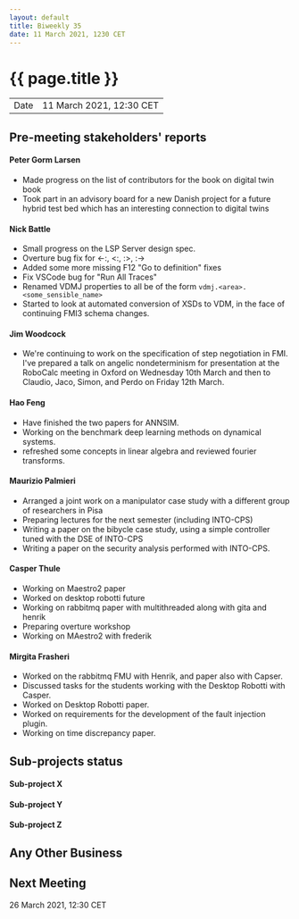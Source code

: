 ```yaml
---
layout: default
title: Biweekly 35
date: 11 March 2021, 1230 CET
---
```


<script src="https://code.jquery.com/jquery-1.11.1.min.js">
</script>
<script src="/javascripts/edit.js"></script>
<script>setEditButonNm();</script>

# {{ page.title }}

|||
|---|---|
| Date | 11 March 2021, 12:30 CET |


## Pre-meeting stakeholders' reports

<!-- Please keep in mind that the minutes are publicly available.-->

#### Peter Gorm Larsen
* Made progress on the list of contributors for the book on digital twin book
* Took part in an advisory board for a new Danish project for a future hybrid test bed which has an interesting connection to digital twins

#### Nick Battle
* Small progress on the LSP Server design spec.
* Overture bug fix for <-:, <:, :>, :->
* Added some more missing F12 "Go to definition" fixes
* Fix VSCode bug for "Run All Traces"
* Renamed VDMJ properties to all be of the form `vdmj.<area>.<some_sensible_name>`
* Started to look at automated conversion of XSDs to VDM, in the face of continuing FMI3 schema changes.

#### Jim Woodcock
* We're continuing to work on the specification of step negotiation in FMI. I've prepared a talk on angelic nondeterminism for presentation at the RoboCalc meeting in Oxford on Wednesday 10th March and then to Claudio, Jaco, Simon, and Perdo on Friday 12th March.

#### Hao Feng
* Have finished the two papers for ANNSIM.
* Working on the benchmark deep learning methods on dynamical systems. 
* refreshed some concepts in linear algebra and reviewed fourier transforms.

#### Maurizio Palmieri
* Arranged a joint work on a manipulator case study with a different group of researchers in Pisa
* Preparing lectures for the next semester (including INTO-CPS)
* Writing a paper on the bibycle case study, using a simple controller tuned with the DSE of INTO-CPS
* Writing a paper on the security analysis performed with INTO-CPS. 

#### Casper Thule
* Working on Maestro2 paper
* Worked on desktop robotti future
* Working on rabbitmq paper with multithreaded along with gita and henrik
* Preparing overture workshop
* Working on MAestro2 with frederik

#### Mirgita Frasheri

* Worked on the rabbitmq FMU with Henrik, and paper also with Capser.
* Discussed tasks for the students working with the Desktop Robotti with Casper.
* Worked on Desktop Robotti paper.
* Worked on requirements for the development of the fault injection plugin. 
* Working on time discrepancy paper.

## Sub-projects status


#### Sub-project X

#### Sub-project Y

#### Sub-project Z

##  Any Other Business

Next Meeting
------------

26 March 2021, 12:30 CET


<div id="edit_page_div"></div>
